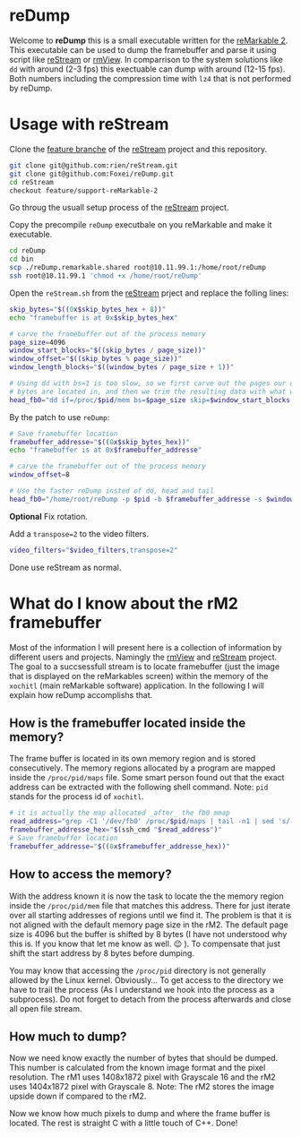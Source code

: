 # reDump

Welcome to **reDump** this is a small executable written for the [reMarkable 2](https://remarkable.com/). This executable can be used to dump the framebuffer and parse it using script like [reStream](https://github.com/rien/reStream) or [rmView](https://github.com/bordaigorl/rmview). In comparrison to the system solutions like `dd` with around (2-3 fps) this exectuable can dump with around (12-15 fps). Both numbers including the compression time with `lz4` that is not performed by reDump.

# Usage with reStream

Clone the [feature branche](https://github.com/rien/reStream/tree/feature/support-reMarkable-2) of the [reStream](https://github.com/rien/reStream) project and this repository.
```bash
git clone git@github.com:rien/reStream.git
git clone git@github.com:Foxei/reDump.git
cd reStream
checkout feature/support-reMarkable-2
```

Go throug the usuall setup process of the [reStream](https://github.com/rien/reStream) project.

Copy the precompile `reDump` executbale on you reMarkable and make it executable.
```bash
cd reDump
cd bin
scp ./reDump.remarkable.shared root@10.11.99.1:/home/root/reDump
ssh root@10.11.99.1 'chmod +x /home/root/reDump'
```

Open the `reStream.sh` from the [reStream](https://github.com/rien/reStream) prject and replace the folling lines:

```bash
skip_bytes="$((0x$skip_bytes_hex + 8))"
echo "framebuffer is at 0x$skip_bytes_hex"

# carve the framebuffer out of the process memory
page_size=4096
window_start_blocks="$((skip_bytes / page_size))"
window_offset="$((skip_bytes % page_size))"
window_length_blocks="$((window_bytes / page_size + 1))"

# Using dd with bs=1 is too slow, so we first carve out the pages our desired
# bytes are located in, and then we trim the resulting data with what we need.
head_fb0="dd if=/proc/$pid/mem bs=$page_size skip=$window_start_blocks count=$window_length_blocks 2>/dev/null | tail -c+$window_offset | head -c $window_bytes"
```
By the patch to use `reDump`:
```bash
# Save framebuffer location
framebuffer_addresse="$((0x$skip_bytes_hex))"
echo "framebuffer is at 0x$framebuffer_addresse"

# carve the framebuffer out of the process memory
window_offset=8

# Use the faster reDump insted of dd, head and tail
head_fb0="/home/root/reDump -p $pid -b $framebuffer_addresse -s $window_offset -c $window_bytes"
```

**Optional** Fix rotation.

Add a `transpose=2` to the video filters.

```bash
video_filters="$video_filters,transpose=2"
```

Done use reStream as normal.

# What do I know about the rM2 framebuffer

Most of the information I will present here is a collection of information by different users and projects. Namingly the [rmView](https://github.com/bordaigorl/rmview) and [reStream](https://github.com/rien/reStream) project. The goal to a succsessfull stream is to locate framebuffer (just the image that is displayed on the reMarkables screen) within the memory of the `xochitl` (main reMarkable software) application. In the following I will explain how reDump accomplishs that. 

## How is the framebuffer located inside the memory?

The frame buffer is located in its own memory region and is stored consecutively. The memory regions allocated by a program are mapped inside the `/proc/pid/maps` file. Some smart person found out that the exact address can be extracted with the following shell command. Note: `pid` stands for the process id of `xochitl`.

```bash
# it is actually the map allocated _after_ the fb0 mmap
read_address="grep -C1 '/dev/fb0' /proc/$pid/maps | tail -n1 | sed 's/-.*$//'"
framebuffer_addresse_hex="$(ssh_cmd "$read_address")"
# Save framebuffer location
framebuffer_addresse="$((0x$framebuffer_addresse_hex))"
```

## How to access the memory?

With the address known it is now the task to locate the the memory region inside the `/proc/pid/mem` file that matches this address. There for just iterate over all starting addresses of regions until we find it. The problem is that it is not aligned with the default memory page size in the rM2. The default page size is 4096 but the buffer is shifted by 8 bytes (I have not understood why this is. If you know that let me know as well. :wink: ). To compensate that just shift the start address by 8 bytes before dumping. 

You may know that accessing the `/proc/pid` directory is not generally allowed by the Linux kernel. Obviously… To get access to the directory we have to trail the process (As I understand we hook into the process as a subprocess). Do not forget to detach from the process afterwards and close all open file stream. 

## How much to dump?

Now we need know exactly the number of bytes that should be dumped. This number is calculated from the known image format and the pixel resolution. The rM1 uses 1408x1872 pixel with Grayscale 16 and the rM2 uses 1404x1872 pixel with Grayscale 8. Note: The rM2 stores the image upside down if compared to the rM2.

Now we know how much pixels to dump and where the frame buffer is located. The rest is straight C with a little touch of C++. Done! 


